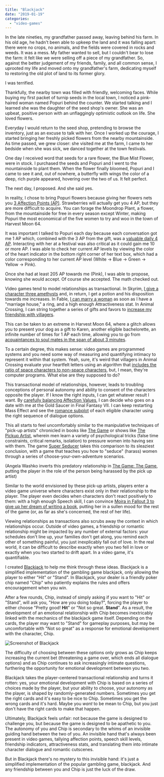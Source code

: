 ```yaml
---
title: "Blackjack"
date: "2019-01-19"
categories: 
  - "video-games"
---
```


In the late nineties, my grandfather passed away, leaving behind his farm. In his old age, he hadn't been able to upkeep the land and it was falling apart: there were no crops, no animals, and the fields were covered in rocks and weeds. It was a mess. My father wanted to sell, but I couldn't bear to lose the farm: it felt like we were selling off a piece of my grandfather. So, against the better judgement of my friends, family, and all common sense, I uprooted my life and moved onto my grandfather's farm, dedicating myself to restoring the old plot of land to its former glory.

I was terrified.

Thankfully, the nearby town was filled with friendly, welcoming faces. While buying my first packet of turnip seeds in the local town, I noticed a pink-haired woman named Popuri behind the counter. We started talking and I learned she was the daughter of the seed shop's owner. She was an upbeat, positive person with an unflaggingly optimistic outlook on life. She loved flowers.

Everyday I would return to the seed shop, pretending to browse the inventory, just as an excuse to talk with her. Once I worked up the courage, I started bringing her freshly picked flowers from the nearby mountainside. As time passed, we grew closer: she visited me at the farm, I came to her bedside when she was sick, we danced together at the town festivals.

One day I received word that seeds for a rare flower, the Blue Mist Flower, were in stock. I purchased the seeds and Popuri and I went to the mountainside to plant them. When the flower finally bloomed, Popuri and I came to see it and, out of nowhere, a butterfly with wings the color of a deep, rich purple appeared, hovering over the two of us. It felt perfect.

The next day, I proposed. And she said yes.

In reality, I chose to bring Popuri flowers because giving her flowers nets you [3 Affection Points (AP)](https://harvestmoon.fandom.com/wiki/Affection_(HM64)). Strawberries will actually get you 4 AP, but they are more difficult to acquire. You can forage the Moondrop Plant, a flower, from the mountainside for free in every season except Winter, making Popuri the most economical of the five women to try and woo in the town of Harvest Moon 64.

It was important I talked to Popuri each day because each conversation got me 1 AP which, combined with the 3 AP from the gift, was a [valuable daily 4 AP](https://gamefaqs.gamespot.com/n64/197528-harvest-moon-64/faqs/41454). Interacting with her at a festival was also critical as it could gain me 10 or more AP. I was able to check her current AP levels by viewing the color of the heart indicator in the bottom right corner of her text box, which had a color corresponding to her current AP level (White → Blue → Green → Yellow → Pink).

Once she had at least 205 AP towards me (Pink), I was able to propose, knowing she would accept. Of course she accepted. The math checked out.

Video games tend to model relationships as transactional. In Skyrim, [I give a character three amethysts](http://elderscrolls.wikia.com/wiki/Sealing_the_Deal) and, in return, I get a potion and his disposition towards me increases. In Fable, [I can marry a woman](https://gamefaqs.gamespot.com/boards/926702-fable-the-lost-chapters/55457408) as soon as I have a "marriage house," a ring, and a high enough Attractiveness stat. In Animal Crossing, I can string together a series of gifts and favors to [increase my friendship with villagers](https://animalcrossing.fandom.com/wiki/Friendship).

This can be taken to an extreme in Harvest Moon 64, where a glitch allows you to present your dog as a gift to Karen, another eligible bachelorette, an infinite number of times for 1 AP each time, allowing you to go from [acquaintances to soul mates in the span of about 3 minutes](https://www.youtube.com/watch?v=mVMMiUh55Xc&t=930).

To a certain degree, this makes sense: video games are programmed systems and you need some way of measuring and quantifying intimacy to represent it within that system. Yeah, sure, it's weird that villagers in Animal Crossing evaluate your heartfelt letters using an algorithm that [includes the ratio of space characters to non-space characters](https://twitter.com/jamchamb_/status/1025977659522789376?s=09), but, I mean, they're computer programs. What else are they supposed to do?

This transactional model of relationships, however, leads to troubling conceptions of personal autonomy and ability to consent of the characters opposite the player. If I know the right inputs, I can get whatever result I want. By [carefully balancing Affection Values](https://gamefaqs.gamespot.com/ps/197341-final-fantasy-vii/faqs/2385), I can decide who goes on a date with me at the Gold Saucer in Final Fantasy VII. I can keep restarting Mass Effect and see the [romance subplot](http://masseffect.wikia.com/wiki/Romance) of each eligible character using the right sequence of dialogue options.

This all starts to feel uncomfortably similar to the manipulative techniques of "pick-up artists" chronicled in books like [The Game](https://en.wikipedia.org/wiki/The_Game:_Penetrating_the_Secret_Society_of_Pickup_Artists) or shows like [The Pickup Artist](https://www.youtube.com/watch?v=3pM77Xt4rVk), wherein men learn a variety of psychological tricks (false time constraints, critical remarks, isolation) to pressure women into having sex with them. The game [Super Seducer](https://www.youtube.com/watch?v=-UXoEEO1qxk) takes this comparison to its sleaziest conclusion, with a game that teaches you how to "seduce" (harass) women through a series of choose-your-own-adventure scenarios.

(Angela Washko inverts this predatory relationship in [The Game: The Game](https://angelawashko.com/section/437138-The-Game-The-Game.html), putting the player in the role of the person being harassed by the pick up artist)

Similar to the world envisioned by these pick-up artists, players enter a video game universe where characters exist only in their relationship to the player. The player even decides when characters don't react positively to them: with a high enough Speech skill, I can convince [Moira in Fallout 3 to give up her dream of writing a book](http://fallout.wikia.com/wiki/Wasteland_Survival_Guide_(quest)), putting her in a sullen mood for the rest of the game (or, as far as she's concerned, the rest of her life).

Viewing relationships as transactions also scrubs away the context in which relationships occur. Outside of video games, a friendship or romantic relationship might be impacted by any number of external factors: your schedules don't line up, your families don't get along, you remind each other of something painful, you just inexplicably fall out of love. In the real world, it can be difficult to describe exactly when you two fell in love or exactly when you two started to drift apart. In a video game, it's quantifiable.

I created [Blackjack](https://loganfranken.itch.io/blackjack) to help me think through these ideas. Blackjack is a simplified implementation of the gambling game blackjack, only allowing the player to either "Hit" or "Stand". In Blackjack, your dealer is a friendly poker chip named "Chip" who patiently explains the rules and offers encouragement when you win.

After a few rounds, Chip, instead of simply asking if you want to "Hit" or "Stand", will ask you, "How are you doing today?", forcing the player to either choose "Pretty good! **Hit**" or "Not so great. **Stand**". As a result, the development of an emotional relationship with Chip becomes inextricably linked with the mechanics of the blackjack game itself. Depending on the cards, the player may want to "Stand" for gameplay purposes, but may be uncomfortable with "Not so great" as a response for emotional development with the character, Chip.

![Screenshot of Blackjack](images/blackjack.jpg)

The difficulty of choosing between these options only grows as Chip keeps increasing the current bet (threatening a game over, which ends all dialogue options) and as Chip continues to ask increasingly intimate questions, furthering the opportunity for emotional development between you two.

Blackjack takes the player-centered transactional relationship and turns it rotten: yes, your emotional development with Chip is based on a series of choices made by the player, but your ability to choose, your autonomy as the player, is shaped by randomly-generated numbers. Sometimes you get the right cards and it's easy to be nice to Chip. Sometimes you get the wrong cards and it's hard. Maybe you _want_ to be mean to Chip, but you just don't have the right cards to make that happen.

Ultimately, Blackjack feels unfair: not because the game is designed to challenge you, but because the game is designed to be apathetic to you. The autonomy of you and Chip is secondary to the whims of an invisible guiding hand between the two of you. An invisible hand that's always been present in video games, tallying affection points, speech skill levels, friendship indicators, attractiveness stats, and translating them into intimate character dialogue and romantic cutscenes.

But in Blackjack there's no mystery to this invisible hand: it's just a simplified implementation of the popular gambling game, blackjack. And any friendship between you and Chip is just the luck of the draw.
